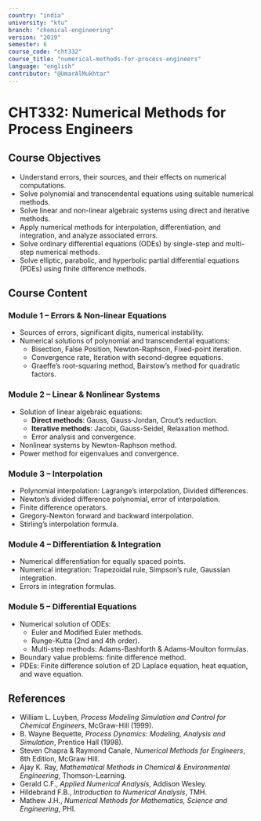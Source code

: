 ```yaml
---
country: "india"
university: "ktu"
branch: "chemical-engineering"
version: "2019"
semester: 6
course_code: "cht332"
course_title: "numerical-methods-for-process-engineers"
language: "english"
contributor: "@UmarAlMukhtar"
---
```


# CHT332: Numerical Methods for Process Engineers

## Course Objectives
* Understand errors, their sources, and their effects on numerical computations.  
* Solve polynomial and transcendental equations using suitable numerical methods.  
* Solve linear and non-linear algebraic systems using direct and iterative methods.  
* Apply numerical methods for interpolation, differentiation, and integration, and analyze associated errors.  
* Solve ordinary differential equations (ODEs) by single-step and multi-step numerical methods.  
* Solve elliptic, parabolic, and hyperbolic partial differential equations (PDEs) using finite difference methods.  

## Course Content

### Module 1 – Errors & Non-linear Equations
* Sources of errors, significant digits, numerical instability.  
* Numerical solutions of polynomial and transcendental equations:  
  - Bisection, False Position, Newton-Raphson, Fixed-point iteration.  
  - Convergence rate, Iteration with second-degree equations.  
  - Graeffe’s root-squaring method, Bairstow’s method for quadratic factors.  

### Module 2 – Linear & Nonlinear Systems
* Solution of linear algebraic equations:  
  - **Direct methods**: Gauss, Gauss-Jordan, Crout’s reduction.  
  - **Iterative methods**: Jacobi, Gauss-Seidel, Relaxation method.  
  - Error analysis and convergence.  
* Nonlinear systems by Newton-Raphson method.  
* Power method for eigenvalues and convergence.  

### Module 3 – Interpolation
* Polynomial interpolation: Lagrange’s interpolation, Divided differences.  
* Newton’s divided difference polynomial, error of interpolation.  
* Finite difference operators.  
* Gregory-Newton forward and backward interpolation.  
* Stirling’s interpolation formula.  

### Module 4 – Differentiation & Integration
* Numerical differentiation for equally spaced points.  
* Numerical integration: Trapezoidal rule, Simpson’s rule, Gaussian integration.  
* Errors in integration formulas.  

### Module 5 – Differential Equations
* Numerical solution of ODEs:  
  - Euler and Modified Euler methods.  
  - Runge-Kutta (2nd and 4th order).  
  - Multi-step methods: Adams-Bashforth & Adams-Moulton formulas.  
* Boundary value problems: finite difference method.  
* PDEs: Finite difference solution of 2D Laplace equation, heat equation, and wave equation.  

## References
* William L. Luyben, *Process Modeling Simulation and Control for Chemical Engineers*, McGraw-Hill (1999).  
* B. Wayne Bequette, *Process Dynamics: Modeling, Analysis and Simulation*, Prentice Hall (1998).  
* Steven Chapra & Raymond Canale, *Numerical Methods for Engineers*, 8th Edition, McGraw Hill.  
* Ajay K. Ray, *Mathematical Methods in Chemical & Environmental Engineering*, Thomson-Learning.  
* Gerald C.F., *Applied Numerical Analysis*, Addison Wesley.  
* Hildebrand F.B., *Introduction to Numerical Analysis*, TMH.  
* Mathew J.H., *Numerical Methods for Mathematics, Science and Engineering*, PHI.  
